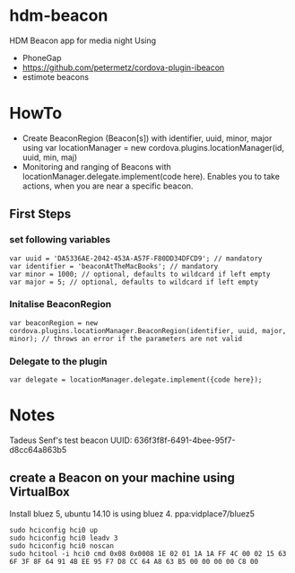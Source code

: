 hdm-beacon
==========

HDM Beacon app for media night
Using
* PhoneGap
* https://github.com/petermetz/cordova-plugin-ibeacon
* estimote beacons  

# HowTo

* Create BeaconRegion (Beacon[s]) with identifier, uuid, minor, major using var locationManager = new cordova.plugins.locationManager(id, uuid, min, maj)
* Monitoring and ranging of Beacons with locationManager.delegate.implement(code here). Enables you to take actions, when you are near a specific beacon.

## First Steps
### set following variables
```
var uuid = 'DA5336AE-2042-453A-A57F-F80DD34DFCD9'; // mandatory
var identifier = 'beaconAtTheMacBooks'; // mandatory
var minor = 1000; // optional, defaults to wildcard if left empty
var major = 5; // optional, defaults to wildcard if left empty
```

### Initalise BeaconRegion
```
var beaconRegion = new cordova.plugins.locationManager.BeaconRegion(identifier, uuid, major, minor); // throws an error if the parameters are not valid
```
### Delegate to the plugin
```
var delegate = locationManager.delegate.implement({code here});
```

# Notes
Tadeus Senf's test beacon UUID: 636f3f8f-6491-4bee-95f7-d8cc64a863b5

## create a Beacon on your machine using VirtualBox
Install bluez 5, ubuntu 14.10 is using bluez 4. ppa:vidplace7/bluez5
```
sudo hciconfig hci0 up
sudo hciconfig hci0 leadv 3
sudo hciconfig hci0 noscan
sudo hcitool -i hci0 cmd 0x08 0x0008 1E 02 01 1A 1A FF 4C 00 02 15 63 6F 3F 8F 64 91 4B EE 95 F7 D8 CC 64 A8 63 B5 00 00 00 00 C8 00
```
